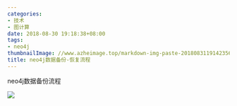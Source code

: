```yaml
---
categories:
- 技术
- 图计算
date: 2018-08-30 19:18:38+08:00
tags:
- neo4j
thumbnailImage: //www.azheimage.top/markdown-img-paste-20180831191423561.png
title: neo4j数据备份-恢复流程
---
```

neo4j数据备份流程
<!--more-->

![](https://www.azheimage.top/markdown-img-paste-20180831110215898.png)
